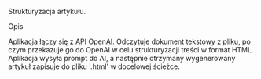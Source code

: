 Strukturyzacja artykułu.

Opis

Aplikacja łączy się z API OpenAI. Odczytuje dokument tekstowy z pliku, po czym przekazuje go do OpenAI w celu strukturyzacji treści w format HTML. Aplikacja wysyła prompt do AI, a następnie otrzymany wygenerowany artykuł zapisuje do pliku '.html' w docelowej ścieżce.
